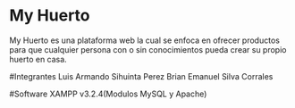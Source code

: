 # My Huerto
My Huerto es una plataforma web la cual se enfoca en ofrecer productos para que cualquier persona con o sin conocimientos pueda crear su propio huerto en casa.

#Integrantes
Luis Armando Sihuinta Perez
Brian Emanuel Silva Corrales

#Software
XAMPP v3.2.4(Modulos MySQL y Apache)
